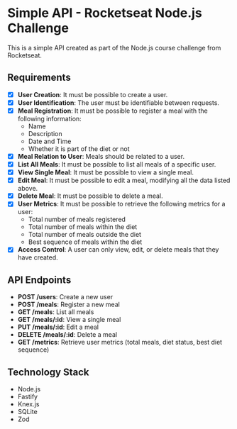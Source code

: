 # Simple API - Rocketseat Node.js Challenge

This is a simple API created as part of the Node.js course challenge from Rocketseat.

## Requirements

- [x] **User Creation**: It must be possible to create a user.
- [x] **User Identification**: The user must be identifiable between requests.
- [x] **Meal Registration**: It must be possible to register a meal with the following information:
  - Name
  - Description
  - Date and Time
  - Whether it is part of the diet or not
- [x] **Meal Relation to User**: Meals should be related to a user.
- [x] **List All Meals**: It must be possible to list all meals of a specific user.
- [x] **View Single Meal**: It must be possible to view a single meal.
- [x] **Edit Meal**: It must be possible to edit a meal, modifying all the data listed above.
- [x] **Delete Meal**: It must be possible to delete a meal.
- [x] **User Metrics**: It must be possible to retrieve the following metrics for a user:
  - Total number of meals registered
  - Total number of meals within the diet
  - Total number of meals outside the diet
  - Best sequence of meals within the diet
- [x] **Access Control**: A user can only view, edit, or delete meals that they have created.

## API Endpoints

- **POST /users**: Create a new user
- **POST /meals**: Register a new meal
- **GET /meals**: List all meals
- **GET /meals/:id**: View a single meal
- **PUT /meals/:id**: Edit a meal
- **DELETE /meals/:id**: Delete a meal
- **GET /metrics**: Retrieve user metrics (total meals, diet status, best diet sequence)

## Technology Stack

- Node.js
- Fastify
- Knex.js
- SQLite 
- Zod

